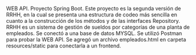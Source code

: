 WEB API. Proyecto Spring Boot.  Este proyecto es la segunda versión de RRHH, en  la cual se presenta una estructura de codeo más sencilla en cuanto a la construcción de los métodos y de las interfaces Repository. RRHH es un sistema de gestión de  sueldos por categorías de una planta de  empleados. Se conectó a una base de datos MYSQL. Se utilizó Postman para probar la WEB API. Se agregó un archivo empleados.html en carpeta resources/static para conectarla a un frontend.
